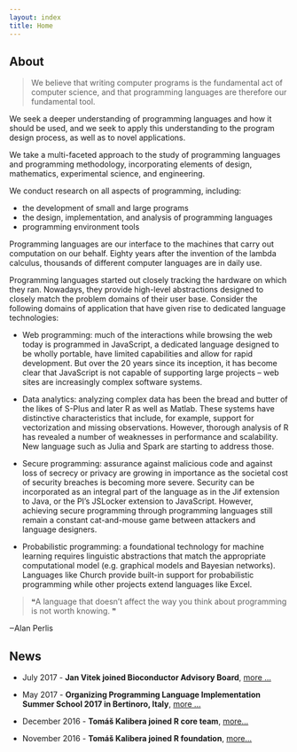 ```yaml
---
layout: index
title: Home
---
```


## About

> We believe that writing computer programs is the fundamental act of computer
> science, and that programming languages are therefore our fundamental tool.

We seek a deeper understanding of programming languages and how it should be
used, and we seek to apply this understanding to the program design process, as
well as to novel applications.

We take a multi-faceted approach to the study of programming languages and
programming methodology, incorporating elements of design, mathematics,
experimental science, and engineering.

We conduct research on all aspects of programming, including:
                                                    
- the development of small and large programs
- the design, implementation, and analysis of programming languages
- programming environment tools

Programming languages are our interface to the machines that carry out
computation on our behalf. Eighty years after the invention of the lambda
calculus, thousands of different computer languages are in daily use.

Programming languages started out closely tracking the hardware on which they
ran. Nowadays, they provide high-level abstractions designed to closely match
the problem domains of their user base. Consider the following domains of
application that have given rise to dedicated language technologies:

- Web programming: much of the interactions while browsing the web today is
  programmed in JavaScript, a dedicated language designed to be wholly portable,
  have limited capabilities and allow for rapid development. But over the 20
  years since its inception, it has become clear that JavaScript is not capable
  of supporting large projects – web sites are increasingly complex software
  systems.

- Data analytics: analyzing complex data has been the bread and butter of the
  likes of S-Plus and later R as well as Matlab. These systems have distinctive
  characteristics that include, for example, support for vectorization and
  missing observations. However, thorough analysis of R has revealed a number of
  weaknesses in performance and scalability. New language such as Julia and
  Spark are starting to address those.

- Secure programming: assurance against malicious code and against loss of
  secrecy or privacy are growing in importance as the societal cost of security
  breaches is becoming more severe. Security can be incorporated as an integral
  part of the language as in the Jif extension to Java, or the PI’s JSLocker
  extension to JavaScript. However, achieving secure programming through
  programming languages still remain a constant cat-and-mouse game between
  attackers and language designers.

- Probabilistic programming: a foundational technology for machine learning
  requires linguistic abstractions that match the appropriate computational
  model (e.g. graphical models and Bayesian networks). Languages like Church
  provide built-in support for probabilistic programming while other projects
  extend languages like Excel.

> ❝A language that doesn’t affect the way you think about programming is not
> worth knowing. ❞

‒Alan Perlis


## News

- July 2017 -
  **Jan Vitek joined Bioconductor Advisory Board**,
  [more ...](https://www.bioconductor.org/about/advisory-board/)

- May 2017 - 
  **Organizing Programming Language Implementation Summer School 2017 in Bertinoro, Italy**,
  [more ...](https://prl-prg-ss.github.io.)

- December 2016 - 
  **Tomáš Kalibera joined R core team**,
  [more...](https://stat.ethz.ch/pipermail/r-announce/2016/000610.html) 

- November 2016 - 
  **Tomáš Kalibera joined R foundation**,
  [more...](https://stat.ethz.ch/pipermail/r-announce/2016/000609.html) 
